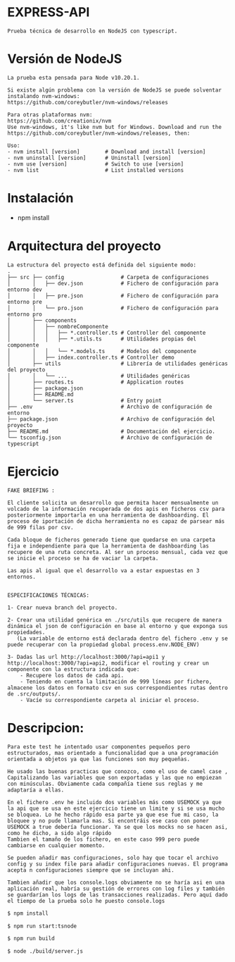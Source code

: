 # EXPRESS-API

    Prueba técnica de desarrollo en NodeJS con typescript.

# Versión de NodeJS

    La prueba esta pensada para Node v10.20.1.

    Si existe algún problema con la versión de NodeJS se puede solventar instalando nvm-windows:
    https://github.com/coreybutler/nvm-windows/releases

    Para otras plataformas nvm:
    https://github.com/creationix/nvm
    Use nvm-windows, it's like nvm but for Windows. Download and run the https://github.com/coreybutler/nvm-windows/releases, then:

    Uso:
    - nvm install [version]        # Download and install [version]
    - nvm uninstall [version]      # Uninstall [version]
    - nvm use [version]            # Switch to use [version]
    - nvm list                     # List installed versions

# Instalación

- npm install

# Arquitectura del proyecto

    La estructura del proyecto está definida del siguiente modo:
    .
    ├── src ├── config                  # Carpeta de configuraciones
    │       │   ├── dev.json            # Fichero de configuración para entorno dev
    │       │   ├── pre.json            # Fichero de configuración para entorno pre
    │       │   └── pro.json            # Fichero de configuración para entorno pro
    │       ├── components
    │       │   ├── nombreComponente
    │       │   │   ├── *.controller.ts # Controller del componente
    │       │   │   ├── *.utils.ts      # Utilidades propias del componente
    │       │   │   └── *.models.ts     # Modelos del componente
    │       │   ├── index.controller.ts # Controller demo
    │       ├── utils                   # Librería de utilidades genéricas del proyecto
    │       │   └── ...                 # Utilidades genéricas
    │       ├── routes.ts               # Application routes
    │       ├── package.json
    │       ├── README.md
    │       └── server.ts               # Entry point
    ├── .env                            # Archivo de configuración de entorno
    ├── package.json                    # Archivo de configuración del proyecto
    ├── README.md                       # Documentación del ejercicio.
    └── tsconfig.json                   # Archivo de configuración de typescript

# Ejercicio

    FAKE BRIEFING :

    El cliente solicita un desarrollo que permita hacer mensualmente un volcado de la información recuperada de dos apis en ficheros csv para posteriormente importarla en una herramienta de dashboarding. El proceso de iportación de dicha herramienta no es capaz de parsear más de 999 filas por csv.

    Cada bloque de ficheros generado tiene que quedarse en una carpeta fija e independiente para que la herramienta de dashboarding las recupere de una ruta concreta. Al ser un proceso mensual, cada vez que se inicie el proceso se ha de vaciar la carpeta.

    Las apis al igual que el desarrollo va a estar expuestas en 3 entornos.


    ESPECIFICACIONES TÉCNICAS:

    1- Crear nueva branch del proyecto.

    2- Crear una utilidad genérica en ./src/utils que recupere de manera dinámica el json de configuración en base al entorno y que exponga sus propiedades.
       (La variable de entorno está declarada dentro del fichero .env y se puede recuperar con la propiedad global process.env.NODE_ENV)

    3- Dadas las url http://localhost:3000/?api=api1 y http://localhost:3000/?api=api2, modificar el routing y crear un componente con la estructura indicada que:
        - Recupere los datos de cada api.
        - Teniendo en cuenta la limitación de 999 líneas por fichero, almacene los datos en formato csv en sus correspondientes rutas dentro de .src/outputs/.
        - Vacíe su correspondiente carpeta al iniciar el proceso.

# Descripcion:

    Para este test he intentado usar componentes pequeños pero estructurados, mas orientado a funcionalidad que a una programación orientada a objetos ya que las funciones son muy pequeñas.

    He usado las buenas practicas que conozco, como el uso de camel case , Capitalizando las variables que son exportadas y las que no empiezan con minúsculas. Obviamente cada compañía tiene sus reglas y me adaptaría a ellas.

    En el fichero .env he incluido dos variables más como USEMOCK ya que la api que se usa en este ejercicio tiene un limite y si se usa mucho se bloquea. Lo he hecho rápido esa parte ya que ese fue mi caso, la bloquee y no pude llamarla mas. Si encontráis ese caso con poner USEMOCK a true debería funcionar. Ya se que los mocks no se hacen asi, como he dicho, a sido algo rápido
    Tambien el tamaño de los fichero, en este caso 999 pero puede cambiarse en cualquier momento.

    Se pueden añadir mas configuraciones, solo hay que tocar el archivo config y su index file para añadir configuraciones nuevas. El programa acepta n configuraciones siempre que se incluyan ahi.

    Tambien añadir que los console.logs obviamente no se haría asi en una aplicación real, habría su gestión de errores con log files y también se guardarían los logs de las transacciones realizadas. Pero aquí dado el tiempo de la prueba solo he puesto console.logs

```bash
$ npm install

$ npm run start:tsnode

$ npm run build

$ node ./build/server.js

```
